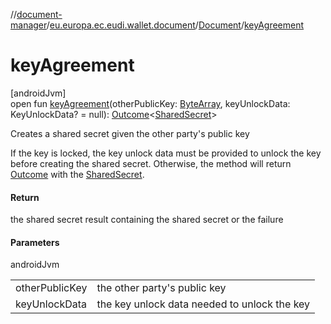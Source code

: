 //[document-manager](../../../index.md)/[eu.europa.ec.eudi.wallet.document](../index.md)/[Document](index.md)/[keyAgreement](key-agreement.md)

# keyAgreement

[androidJvm]\
open fun [keyAgreement](key-agreement.md)(otherPublicKey: [ByteArray](https://kotlinlang.org/api/latest/jvm/stdlib/kotlin/-byte-array/index.html), keyUnlockData: KeyUnlockData? = null): [Outcome](../-outcome/index.md)&lt;[SharedSecret](../-shared-secret/index.md)&gt;

Creates a shared secret given the other party's public key

If the key is locked, the key unlock data must be provided to unlock the key before creating the shared secret. Otherwise, the method will return [Outcome](../-outcome/index.md) with the [SharedSecret](../-shared-secret/index.md).

#### Return

the shared secret result containing the shared secret or the failure

#### Parameters

androidJvm

| | |
|---|---|
| otherPublicKey | the other party's public key |
| keyUnlockData | the key unlock data needed to unlock the key |
